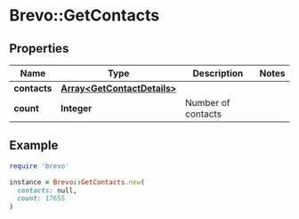 # Brevo::GetContacts

## Properties

| Name | Type | Description | Notes |
| ---- | ---- | ----------- | ----- |
| **contacts** | [**Array&lt;GetContactDetails&gt;**](GetContactDetails.md) |  |  |
| **count** | **Integer** | Number of contacts |  |

## Example

```ruby
require 'brevo'

instance = Brevo::GetContacts.new(
  contacts: null,
  count: 17655
)
```

